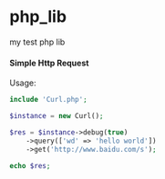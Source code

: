 # php_lib

my test php lib


#### Simple Http Request
Usage:
```php
include 'Curl.php';

$instance = new Curl();

$res = $instance->debug(true)
    ->query(['wd' => 'hello world'])
    ->get('http://www.baidu.com/s');

echo $res;
```
